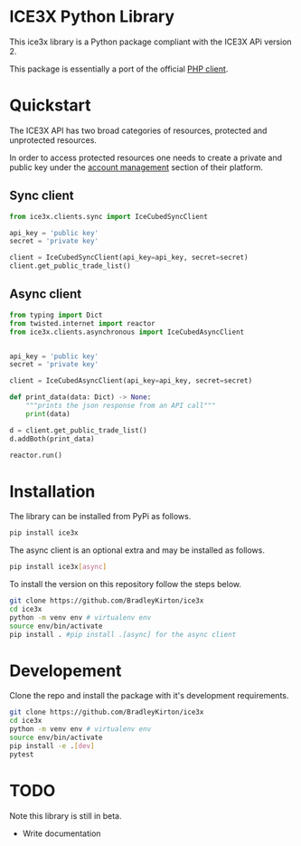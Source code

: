 # ICE3X Python Library

This ice3x library is a Python package compliant with the ICE3X APi version 2.

This package is essentially a port of the official [PHP client](https://github.com/ICE3X/v2-PHP).

# Quickstart

The ICE3X API has two broad categories of resources, protected and unprotected resources.

In order to access protected resources one needs to create a private and public key under the [account management](https://ice3x.com/account/api) section of their platform.

## Sync client

```python
from ice3x.clients.sync import IceCubedSyncClient

api_key = 'public key'
secret = 'private key'

client = IceCubedSyncClient(api_key=api_key, secret=secret)
client.get_public_trade_list()
```


## Async client

```python
from typing import Dict
from twisted.internet import reactor
from ice3x.clients.asynchronous import IceCubedAsyncClient


api_key = 'public key'
secret = 'private key'

client = IceCubedAsyncClient(api_key=api_key, secret=secret)

def print_data(data: Dict) -> None:
    """prints the json response from an API call"""
    print(data)

d = client.get_public_trade_list()
d.addBoth(print_data)

reactor.run()
```

# Installation

The library can be installed from PyPi as follows.

```bash
pip install ice3x
```

The async client is an optional extra and may be installed as follows.

```bash
pip install ice3x[async]
```

To install the version on this repository follow the steps below.

```bash
git clone https://github.com/BradleyKirton/ice3x
cd ice3x
python -m venv env # virtualenv env
source env/bin/activate
pip install . #pip install .[async] for the async client
```


# Developement

Clone the repo and install the package with it's development requirements.

```bash
git clone https://github.com/BradleyKirton/ice3x
cd ice3x
python -m venv env # virtualenv env
source env/bin/activate
pip install -e .[dev]
pytest
```

# TODO

Note this library is still in beta.

- Write documentation